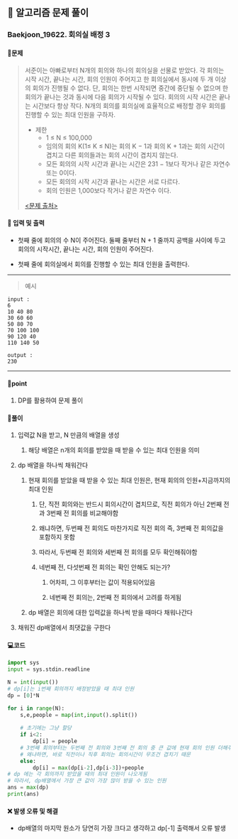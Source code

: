 ## 🐌 알고리즘 문제 풀이

### Baekjoon_19622. 회의실 배정 3

#### 📒문제

> 서준이는 아빠로부터 N개의 회의와 하나의 회의실을 선물로 받았다. 각 회의는 시작 시간, 끝나는 시간, 회의 인원이 주어지고 한 회의실에서 동시에 두 개 이상의 회의가 진행될 수 없다. 단, 회의는 한번 시작되면 중간에 중단될 수 없으며 한 회의가 끝나는 것과 동시에 다음 회의가 시작될 수 있다. 회의의 시작 시간은 끝나는 시간보다 항상 작다. N개의 회의를 회의실에 효율적으로 배정할 경우 회의를 진행할 수 있는 최대 인원을 구하자.
>
> - 제한
>   - 1 ≤ N ≤ 100,000
>   - 임의의 회의 K(1≤ K ≤ N)는 회의 K − 1과 회의 K + 1과는 회의 시간이 겹치고 다른 회의들과는 회의 시간이 겹치지 않는다.
>   - 모든 회의의 시작 시간과 끝나는 시간은 231 − 1보다 작거나 같은 자연수 또는 0이다.
>   - 모든 회의의 시작 시간과 끝나는 시간은 서로 다르다.
>   - 회의 인원은 1,000보다 작거나 같은 자연수 이다.
>
> [<문제 출처>](https://www.acmicpc.net/problem/19622)



#### :pushpin: 입력 및 출력

- 첫째 줄에 회의의 수 N이 주어진다. 둘째 줄부터 N + 1 줄까지 공백을 사이에 두고 회의의 시작시간, 끝나는 시간, 회의 인원이 주어진다.

- 첫째 줄에 회의실에서 회의를 진행할 수 있는 최대 인원을 출력한다.


---

> 예시

```
input :
6
10 40 80
30 60 60
50 80 70
70 100 100
90 120 40
110 140 50

output :
230
```

----




#### 🚀point

1. DP를 활용하여 문제 풀이




#### 🔎풀이

1.  입력값 N을 받고, N 만큼의 배열을 생성
    1.  해당 배열은 n개의 회의를 받았을 때 받을 수 있는 최대 인원을 의미

1.  dp 배열을 하나씩 채워간다
    1.  현재 회의를 받았을 때 받을 수 있는 최대 인원은, 현재 회의의 인원+지금까지의 최대 인원
        1.  단, 직전 회의와는 반드시 회의시간이 겹치므로, 직전 회의가 아닌 2번째 전과 3번째 전 회의를 비교해야함
    
        1.  왜냐하면, 두번째 전 회의도 마찬가지로 직전 회의 즉, 3번째 전 회의값을 포함하지 못함
    
        1.  따라서, 두번째 전 회의와 세번째 전 회의를 모두 확인해줘야함
    
        1.  네번째 전, 다섯번째 전 회의는 확인 안해도 되는가?
            1.  어차피, 그 이후부터는 값이 적용되어있음
    
            1.  네번째 전 회의는, 2번째 전 회의에서 고려를 하게됨
    
    1.  dp 배열은 회의에 대한 입력값을 하나씩 받을 때마다 채워나간다
    
1.  채워진 dp배열에서 최댓값을 구한다



#### 💻코드

```python
import sys
input = sys.stdin.readline

N = int(input())
# dp[i]는 i번째 회의까지 배정받았을 때 최대 인원
dp = [0]*N

for i in range(N):
    s,e,people = map(int,input().split())
    
    # 초기에는 그냥 할당
    if i<2:
        dp[i] = people
	# 3번째 회의부터는 두번째 전 회의와 3번째 전 회의 중 큰 값에 현재 회의 인원 더해주기
    # 왜냐하면, 바로 직전이나 직후 회의는 회의시간이 무조건 겹치기 때문
    else:
        dp[i] = max(dp[i-2],dp[i-3])+people
# dp 에는 각 회의까지 받았을 때의 최대 인원이 나오게됨
# 따라서, dp배열에서 가장 큰 값이 가장 많이 받을 수 있는 인원
ans = max(dp)
print(ans)
```



#### ❌ 발생 오류 및 해결

- dp배열의 마지막 원소가 당연히 가장 크다고 생각하고 dp[-1] 출력해서 오류 발생

  
